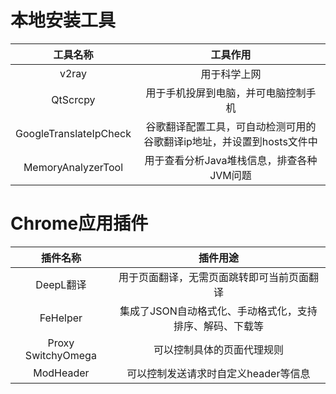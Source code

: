 # 本地安装工具
|        工具名称        |                               工具作用                                |
|:----------------------:|:---------------------------------------------------------------------:|
|         v2ray          |                             用于科学上网                              |
|        QtScrcpy        |                 用于手机投屏到电脑，并可电脑控制手机                  |
| GoogleTranslateIpCheck | 谷歌翻译配置工具，可自动检测可用的谷歌翻译ip地址，并设置到hosts文件中 |
|   MemoryAnalyzerTool   |               用于查看分析Java堆栈信息，排查各种JVM问题               |
# Chrome应用插件
|      插件名称      |                         插件用途                         |
|:------------------:|:--------------------------------------------------------:|
|     DeepL翻译      |        用于页面翻译，无需页面跳转即可当前页面翻译        |
|      FeHelper      | 集成了JSON自动格式化、手动格式化，支持排序、解码、下载等 |
| Proxy SwitchyOmega |                可以控制具体的页面代理规则                |
|     ModHeader      |           可以控制发送请求时自定义header等信息           |
